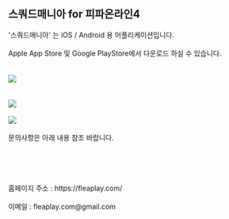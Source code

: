 ## 스쿼드매니아 for 피파온라인4

'스쿼드매니아' 는 iOS / Android 용 어플리케이션입니다. 
<br>
<br>
Apple App Store 및 Google PlayStore에서 다운로드 하실 수 있습니다. 
<br>
<br>
<br>
<a href= "https://likeurator.github.io/SquadMania/"><img src="screen.png" /></a>
<br>
<br>
<br>
<a href= "https://apps.apple.com/kr/app/%EC%8A%A4%EC%BF%BC%EB%93%9C%EB%A7%A4%EB%8B%88%EC%95%84/id1531506476"><img src="downlodApp.jpg" /></a>
<br>
<br>
<a href= "https://play.google.com/store/apps/details?id=com.fleaplay.squad.flutter"><img src="androidDownloadApp.png" /></a>
<br>
<br>
문의사항은 아래 내용 참조 바랍니다. 

<br>
<br>
<br>
<br>
홈페이지 주소 : https://fleaplay.com/
<br>
<br>
이메일 : fleaplay.com@gmail.com
<br>
<br>


